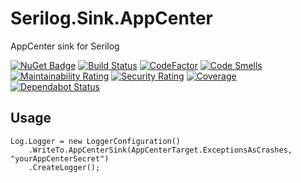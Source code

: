# Serilog.Sink.AppCenter

AppCenter sink for Serilog

[![NuGet Badge](https://buildstats.info/nuget/serilog.sink.appcenter)](https://www.nuget.org/packages/Serilog.Sink.AppCenter/)
[![Build Status](https://app.bitrise.io/app/c70826ff4fce371e/status.svg?token=uVtXKCrVm2IaVz_MES-c1g&branch=master)](https://app.bitrise.io/app/c70826ff4fce371e)
[![CodeFactor](https://www.codefactor.io/repository/github/digitalrmdy/serilog.sink.appcenter/badge)](https://www.codefactor.io/repository/github/digitalrmdy/serilog.sink.appcenter)
[![Code Smells](https://sonarcloud.io/api/project_badges/measure?project=digitalrmdy_Serilog.Sink.AppCenter&metric=code_smells)](https://sonarcloud.io/dashboard?id=digitalrmdy_Serilog.Sink.AppCenter)
[![Maintainability Rating](https://sonarcloud.io/api/project_badges/measure?project=digitalrmdy_Serilog.Sink.AppCenter&metric=sqale_rating)](https://sonarcloud.io/dashboard?id=digitalrmdy_Serilog.Sink.AppCenter)
[![Security Rating](https://sonarcloud.io/api/project_badges/measure?project=digitalrmdy_Serilog.Sink.AppCenter&metric=security_rating)](https://sonarcloud.io/dashboard?id=digitalrmdy_Serilog.Sink.AppCenter)
[![Coverage](https://sonarcloud.io/api/project_badges/measure?project=digitalrmdy_Serilog.Sink.AppCenter&metric=coverage)](https://sonarcloud.io/dashboard?id=digitalrmdy_Serilog.Sink.AppCenter)
[![Dependabot Status](https://api.dependabot.com/badges/status?host=github&repo=digitalrmdy/Serilog.Sink.AppCenter)](https://dependabot.com)

## Usage

```
Log.Logger = new LoggerConfiguration()
    .WriteTo.AppCenterSink(AppCenterTarget.ExceptionsAsCrashes, "yourAppCenterSecret")
    .CreateLogger();
```
